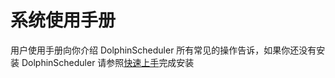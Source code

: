 # 系统使用手册

用户使用手册向你介绍 DolphinScheduler 所有常见的操作告诉，如果你还没有安装 DolphinScheduler 请参照[快速上手](./quick-start.md)完成安装